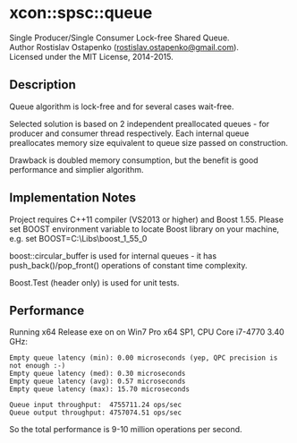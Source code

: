 # xcon::spsc::queue

Single Producer/Single Consumer Lock-free Shared Queue.<br>
Author Rostislav Ostapenko (rostislav.ostapenko@gmail.com).<br>
Licensed under the MIT License, 2014-2015.<br>

## Description

Queue algorithm is lock-free and for several cases wait-free.

Selected solution is based on 2 independent preallocated queues - for producer and
consumer thread respectively. Each internal queue preallocates memory size equivalent
to queue size passed on construction.

Drawback is doubled memory consumption, but the benefit is good performance and
simplier algorithm.

## Implementation Notes

Project requires C++11 compiler (VS2013 or higher) and Boost 1.55.
Please set BOOST environment variable to locate Boost library on your machine, e.g.
set BOOST=C:\Libs\boost_1_55_0

boost::circular_buffer is used for internal queues - it has push_back()/pop_front()
operations of constant time complexity.

Boost.Test (header only) is used for unit tests.

## Performance

Running x64 Release exe on on Win7 Pro x64 SP1, CPU Core i7-4770 3.40 GHz:

```
Empty queue latency (min): 0.00 microseconds (yep, QPC precision is not enough :-)
Empty queue latency (med): 0.30 microseconds
Empty queue latency (avg): 0.57 microseconds
Empty queue latency (max): 15.70 microseconds
```

```
Queue input throughput:  4755711.24 ops/sec
Queue output throughput: 4757074.51 ops/sec
```

So the total performance is 9-10 million operations per second.
